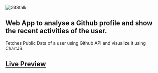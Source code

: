 ![GitStalk](https://raw.githubusercontent.com/littlewonder/gitstalk/master/res/wordmark.png)


## Web App to analyse a Github profile and show the recent activities of the user.

Fetches Public Data of a user using Github API and visualize it using ChartJS.

## [Live Preview](http://abhisheksharma.design/gitstalk)
